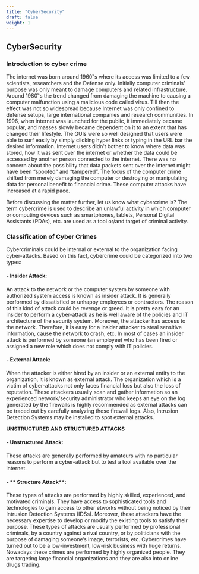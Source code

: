 ```yaml
---
title: "CyberSecurity"
draft: false
weight: 1
---
```


## CyberSecurity

### Introduction to cyber crime

The internet was born around 1960‟s where its access was limited to a few scientists, researchers and the Defense only. Initially computer criminals’ purpose was only meant to damage computers and related infrastructure. Around 1980‟s the trend changed from damaging the machine to causing a computer malfunction using a malicious code called virus. Till then the effect was not so widespread because Internet was only confined to defense setups, large international companies and research communities. In 1996, when internet was launched for the public, it immediately became popular, and masses slowly became dependent on it to an extent that has changed their lifestyle. The GUIs were so well designed that users were able to surf easily by simply clicking hyper links or typing in the URL bar the desired information. Internet users didn’t bother to know where data was stored, how it was sent over the internet or whether the data could be accessed by another person connected to the internet. There was no concern about the possibility that data packets sent over the internet might have been “spoofed” and “tampered”. The focus of the computer crime shifted from merely damaging the computer or destroying or manipulating data for personal benefit to financial crime. These computer attacks have increased at a rapid pace.

Before discussing the matter further, let us know what cybercrime is? The term cybercrime is used to describe an unlawful activity in which computer or computing devices such as smartphones, tablets, Personal Digital Assistants (PDAs), etc. are used as a tool or/and target of criminal activity.

### Classification of Cyber Crimes 
Cybercriminals could be internal or external to the organization facing cyber-attacks. Based on this fact, cybercrime could be categorized into two types: 

#### - **Insider Attack**:
An attack to the network or the computer system by someone with authorized system access is known as insider attack. It is generally performed by dissatisfied or unhappy employees or contractors. The reason of this kind of attack could be revenge or greed. It is pretty easy for an insider to perform a cyber-attack as he is well aware of the policies and IT architecture of the security system. Moreover, the attacker has access to the network. Therefore, it is easy for a insider attacker to steal sensitive information, cause the network to crash, etc. In most of cases an insider attack is performed by someone (an employee) who has been fired or assigned a new role which does not comply with IT policies.

#### - **External Attack**:
When the attacker is either hired by an insider or an external entity to the organization, it is known as external attack. The organization which is a victim of cyber-attacks not only faces financial loss but also the loss of reputation. These attackers usually scan and gather information so an experienced network/security administrator who keeps an eye on the log generated by the firewalls is highly recommended as external attacks can be traced out by carefully analyzing these firewall logs.  Also, Intrusion Detection Systems may be installed to spot external attacks.

**UNSTRUCTURED AND STRUCTURED ATTACKS**

#### - **Unstructured Attack**:
These attacks are generally performed by amateurs with no particular reasons to perform a cyber-attack but to test a tool available over the internet.

#### - ** Structure Attack**:
These types of attacks are performed by highly skilled, experienced, and motivated criminals. They have access to sophisticated tools and technologies to gain access to other etworks without being noticed by their Intrusion Detection Systems (IDSs). Moreover, these attackers have the necessary expertise to develop or modify the existing tools to satisfy their purpose. These types of attacks are usually performed by professional criminals, by a country against a rival country, or by politicians with the purpose of damaging someone’s image, terrorists, etc. Cybercrimes have turned out to be a low-investment, low-risk business with huge returns. Nowadays these crimes are performed by highly organized people. They are targeting large financial organizations and they are also into online drugs trading.
